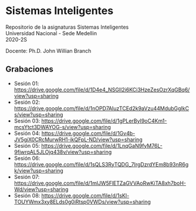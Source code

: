 # Sistemas Inteligentes

Repositorio de la asignaturas Sistemas Inteligentes  
Universidad Nacional - Sede Medellin  
2020-2S

Docente: Ph.D. John Willian Branch  

## Grabaciones  
* Sesión 01: https://drive.google.com/file/d/1D4e4_NSGIl2i6KCi3HzeZesOzrXqGBq6/view?usp=sharing  
* Sesión 02: https://drive.google.com/file/d/1nOPD7AIuzTCEd2k9aVzu44MdubGgIkCs/view?usp=sharing  
* Sesión 03: https://drive.google.com/file/d/1gPLerByI9oC4Km1-mcsYtct3DWAYOG-s/view?usp=sharing  
* Sesión 04: https://drive.google.com/file/d/1Gv4b-JV5giX0CRcMurwRH1-ikQFpL-ND/view?usp=sharing  
* Sesión 05: https://drive.google.com/file/d/1LnqGaN9fyM76L-9fjwrqAL5JLOjq438v/view?usp=sharing  
* Sesión 06: https://drive.google.com/file/d/1sQLS3RyTQDG_7IrgDzrdYEm8b93nR6gk/view?usp=sharing  
* Sesión 07: https://drive.google.com/file/d/1mlJW5FlETZaGVVAoRwKiTA8xh7boH-Wd/view?usp=sharing  
* Sesión 08: https://drive.google.com/file/d/1sKl-TOUYWmx3xy8ELds0g0iRtsp0VWDs/view?usp=sharing